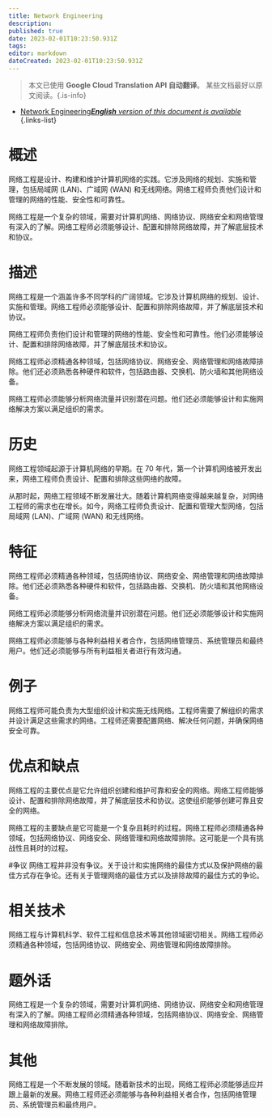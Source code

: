```yaml
---
title: Network Engineering
description: 
published: true
date: 2023-02-01T10:23:50.931Z
tags: 
editor: markdown
dateCreated: 2023-02-01T10:23:50.931Z
---
```


> 本文已使用 **Google Cloud Translation API 自动翻译**。
某些文档最好以原文阅读。{.is-info}

- [Network Engineering***English** version of this document is available*](/en/Knowledge-base/Dictionary/network-engineering)
{.links-list}

# 概述
网络工程是设计、构建和维护计算机网络的实践。它涉及网络的规划、实施和管理，包括局域网 (LAN)、广域网 (WAN) 和无线网络。网络工程师负责他们设计和管理的网络的性能、安全性和可靠性。

网络工程是一个复杂的领域，需要对计算机网络、网络协议、网络安全和网络管理有深入的了解。网络工程师必须能够设计、配置和排除网络故障，并了解底层技术和协议。

# 描述
网络工程是一个涵盖许多不同学科的广阔领域。它涉及计算机网络的规划、设计、实施和管理。网络工程师必须能够设计、配置和排除网络故障，并了解底层技术和协议。

网络工程师负责他们设计和管理的网络的性能、安全性和可靠性。他们必须能够设计、配置和排除网络故障，并了解底层技术和协议。

网络工程师必须精通各种领域，包括网络协议、网络安全、网络管理和网络故障排除。他们还必须熟悉各种硬件和软件，包括路由器、交换机、防火墙和其他网络设备。

网络工程师必须能够分析网络流量并识别潜在问题。他们还必须能够设计和实施网络解决方案以满足组织的需求。

# 历史
网络工程领域起源于计算机网络的早期。在 70 年代，第一个计算机网络被开发出来，网络工程师负责设计、配置和排除这些网络的故障。

从那时起，网络工程领域不断发展壮大。随着计算机网络变得越来越复杂，对网络工程师的需求也在增长。如今，网络工程师负责设计、配置和管理大型网络，包括局域网 (LAN)、广域网 (WAN) 和无线网络。

# 特征
网络工程师必须精通各种领域，包括网络协议、网络安全、网络管理和网络故障排除。他们还必须熟悉各种硬件和软件，包括路由器、交换机、防火墙和其他网络设备。

网络工程师必须能够分析网络流量并识别潜在问题。他们还必须能够设计和实施网络解决方案以满足组织的需求。

网络工程师必须能够与各种利益相关者合作，包括网络管理员、系统管理员和最终用户。他们还必须能够与所有利益相关者进行有效沟通。

# 例子
网络工程师可能负责为大型组织设计和实施无线网络。工程师需要了解组织的需求并设计满足这些需求的网络。工程师还需要配置网络、解决任何问题，并确保网络安全可靠。

# 优点和缺点
网络工程的主要优点是它允许组织创建和维护可靠和安全的网络。网络工程师能够设计、配置和排除网络故障，并了解底层技术和协议。这使组织能够创建可靠且安全的网络。

网络工程的主要缺点是它可能是一个复杂且耗时的过程。网络工程师必须精通各种领域，包括网络协议、网络安全、网络管理和网络故障排除。这可能是一个具有挑战性且耗时的过程。

#争议
网络工程并非没有争议。关于设计和实施网络的最佳方式以及保护网络的最佳方式存在争论。还有关于管理网络的最佳方式以及排除故障的最佳方式的争论。

# 相关技术
网络工程与计算机科学、软件工程和信息技术等其他领域密切相关。网络工程师必须精通各种领域，包括网络协议、网络安全、网络管理和网络故障排除。

# 题外话
网络工程是一个复杂的领域，需要对计算机网络、网络协议、网络安全和网络管理有深入的了解。网络工程师必须精通各种领域，包括网络协议、网络安全、网络管理和网络故障排除。

# 其他
网络工程是一个不断发展的领域。随着新技术的出现，网络工程师必须能够适应并跟上最新的发展。网络工程师还必须能够与各种利益相关者合作，包括网络管理员、系统管理员和最终用户。